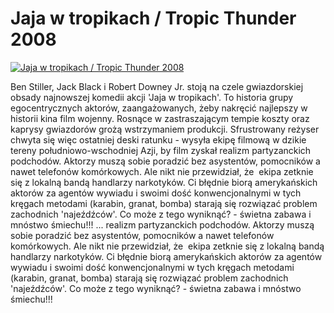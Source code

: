 Jaja w tropikach / Tropic Thunder 2008 
=============
[![Jaja w tropikach / Tropic Thunder 2008 ](http://vidos.pl/images/player.gif)](http://vidos.pl/jaja-w-tropikach-tropic-thunder-2008)

 Ben Stiller, Jack Black i Robert Downey Jr. stoją na czele gwiazdorskiej obsady najnowszej komedii akcji 'Jaja w tropikach'. To historia grupy egocentrycznych aktorów, zaangażowanych, żeby nakręcić najlepszy w historii kina film wojenny. Rosnące w zastraszającym tempie koszty oraz kaprysy gwiazdorów grożą wstrzymaniem produkcji. Sfrustrowany reżyser chwyta się więc ostatniej deski ratunku - wysyła ekipę filmową w dzikie tereny południowo-wschodniej Azji, by film zyskał realizm partyzanckich podchodów. Aktorzy muszą sobie poradzić bez asystentów, pomocników a nawet telefonów komórkowych. Ale nikt nie przewidział, że  ekipa zetknie się z lokalną bandą handlarzy narkotyków. Ci błędnie biorą amerykańskich aktorów za agentów wywiadu i swoimi dość konwencjonalnymi w tych kręgach metodami (karabin, granat, bomba) starają się rozwiązać problem zachodnich 'najeźdźców'. Co może z tego wyniknąć? - świetna zabawa i mnóstwo śmiechu!!!  ... realizm partyzanckich podchodów. Aktorzy muszą sobie poradzić bez asystentów, pomocników a nawet telefonów komórkowych. Ale nikt nie przewidział, że  ekipa zetknie się z lokalną bandą handlarzy narkotyków. Ci błędnie biorą amerykańskich aktorów za agentów wywiadu i swoimi dość konwencjonalnymi w tych kręgach metodami (karabin, granat, bomba) starają się rozwiązać problem zachodnich 'najeźdźców'. Co może z tego wyniknąć? - świetna zabawa i mnóstwo śmiechu!!!
